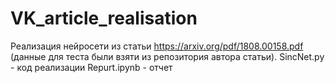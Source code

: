 # VK_article_realisation
Реализация нейросети из статьи https://arxiv.org/pdf/1808.00158.pdf (данные для теста были взяти из репозитория автора статьи).
SincNet.py - код реализации
Repurt.ipynb - отчет
